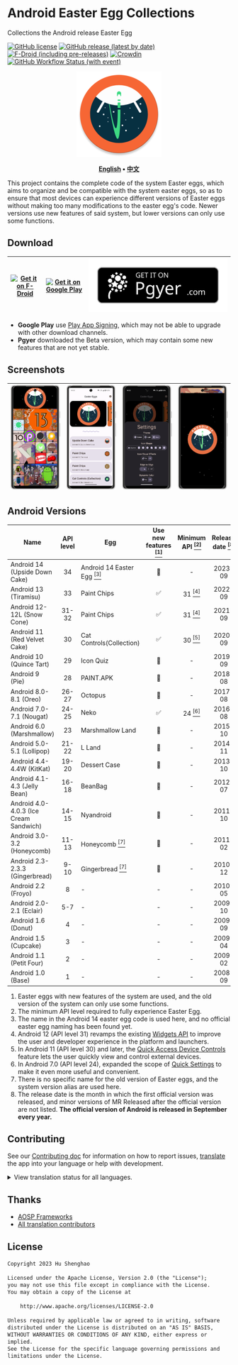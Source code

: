 # Android Easter Egg Collections

Collections the Android release Easter Egg

[![GitHub license](https://img.shields.io/github/license/hushenghao/AndroidEasterEggs?logo=apache)](https://github.com/hushenghao/AndroidEasterEggs/blob/master/LICENSE)
[![GitHub release (latest by date)](https://img.shields.io/github/v/release/hushenghao/AndroidEasterEggs?logo=github)](https://github.com/hushenghao/AndroidEasterEggs/releases)
[![F-Droid (including pre-releases)](https://img.shields.io/f-droid/v/com.dede.android_eggs?logo=fdroid)](https://f-droid.org/packages/com.dede.android_eggs)
[![Crowdin](https://badges.crowdin.net/easter-eggs/localized.svg)](https://crowdin.com/project/easter-eggs)
[![GitHub Workflow Status (with event)](https://img.shields.io/github/actions/workflow/status/hushenghao/AndroidEasterEggs/buildRelease.yml?logo=githubactions&logoColor=white)](https://github.com/hushenghao/AndroidEasterEggs/actions/workflows/buildRelease.yml)

<div align="center">

![logo](assets/image/ic_launcher_round.png)

**[English](./README.md) • [中文](./README_zh.md)**

</div>

This project contains the complete code of the system Easter eggs, which aims to organize and be compatible with the system easter eggs, so as to ensure that most devices can experience different versions of Easter eggs without making too many modifications to the easter egg's code. Newer versions use new features of said system, but lower versions can only use some functions.

## Download

| [![Get it on F-Droid](https://fdroid.gitlab.io/artwork/badge/get-it-on.svg)](https://f-droid.org/packages/com.dede.android_eggs) | [![Get it on Google Play](https://play.google.com/intl/en_us/badges/static/images/badges/en_badge_web_generic.png)](https://play.google.com/store/apps/details?id=com.dede.android_eggs&utm_source=Github&pcampaignid=pcampaignidMKT-Other-global-all-co-prtnr-py-PartBadge-Mar2515-1) | [![Beta](assets/image/badge_pgyer.svg)](https://www.pgyer.com/eggs) |
|----------------------------------------------------------------------------------------------------------------------------------|----------------------------------------------------------------------------------------------------------------------------------------------------------------------------------------------------------------------------------------------------------------------------------------|---------------------------------------------------------------------|

* **Google Play** use [Play App Signing](https://support.google.com/googleplay/android-developer/answer/9842756), which may not be able to upgrade with other download channels.
* **Pgyer** downloaded the Beta version, which may contain some new features that are not yet stable.

## Screenshots

| ![](./fastlane/metadata/android/en-US/images/phoneScreenshots/1.png) | ![](./fastlane/metadata/android/en-US/images/phoneScreenshots/2.png) | ![](./fastlane/metadata/android/en-US/images/phoneScreenshots/3.png) | ![](./fastlane/metadata/android/en-US/images/phoneScreenshots/4.png) |
|----------------------------------------------------------------------|----------------------------------------------------------------------|----------------------------------------------------------------------|----------------------------------------------------------------------|

## Android Versions
| Name                                   | API level | Egg                                                     | Use new features [<sup>[1]</sup>](#id_new_features) | Minimum API [<sup>[2]</sup>](#id_full_egg_mini_api) | Release date [<sup>[8]</sup>](#first_release_date) |
|----------------------------------------|:---------:|---------------------------------------------------------|:---------------------------------------------------:|:---------------------------------------------------:|:--------------------------------------------------:|
| Android 14 (Upside Down Cake)          |    34     | Android 14 Easter Egg [<sup>[3]</sup>](#id_14_egg_name) |                         🚫                          |                          -                          |                      2023-09                       |
| Android 13 (Tiramisu)                  |    33     | Paint Chips                                             |                          ✅                          |         31 [<sup>[4]</sup>](#id_android12)          |                      2022-09                       |
| Android 12-12L (Snow Cone)             |   31-32   | Paint Chips                                             |                          ✅                          |         31 [<sup>[4]</sup>](#id_android12)          |                      2021-09                       |
| Android 11 (Red Velvet Cake)           |    30     | Cat Controls(Collection)                                |                          ✅                          |         30 [<sup>[5]</sup>](#id_android11)          |                      2020-09                       |
| Android 10 (Quince Tart)               |    29     | Icon Quiz                                               |                         🚫                          |                          -                          |                      2019-09                       |
| Android 9 (Pie)                        |    28     | PAINT.APK                                               |                         🚫                          |                          -                          |                      2018-08                       |
| Android 8.0-8.1 (Oreo)                 |   26-27   | Octopus                                                 |                         🚫                          |                          -                          |                      2017-08                       |
| Android 7.0-7.1 (Nougat)               |   24-25   | Neko                                                    |                          ✅                          |          24 [<sup>[6]</sup>](#id_android7)          |                      2016-08                       |
| Android 6.0 (Marshmallow)              |    23     | Marshmallow Land                                        |                         🚫                          |                          -                          |                      2015-10                       |
| Android 5.0-5.1 (Lollipop)             |   21-22   | L Land                                                  |                         🚫                          |                          -                          |                      2014-11                       |
| Android 4.4-4.4W (KitKat)              |   19-20   | Dessert Case                                            |                         🚫                          |                          -                          |                      2013-10                       |
| Android 4.1-4.3 (Jelly Bean)           |   16-18   | BeanBag                                                 |                         🚫                          |                          -                          |                      2012-07                       |
| Android 4.0-4.0.3 (Ice Cream Sandwich) |   14-15   | Nyandroid                                               |                         🚫                          |                          -                          |                      2011-10                       |
| Android 3.0-3.2 (Honeycomb)            |   11-13   | Honeycomb [<sup>[7]</sup>](#id_egg_name)                |                         🚫                          |                          -                          |                      2011-02                       |
| Android 2.3-2.3.3 (Gingerbread)        |   9-10    | Gingerbread [<sup>[7]</sup>](#id_egg_name)              |                         🚫                          |                          -                          |                      2010-12                       |
| Android 2.2 (Froyo)                    |     8     | -                                                       |                          -                          |                          -                          |                      2010-05                       |
| Android 2.0-2.1 (Eclair)               |    5-7    | -                                                       |                          -                          |                          -                          |                      2009-10                       |
| Android 1.6 (Donut)                    |     4     | -                                                       |                          -                          |                          -                          |                      2009-09                       |
| Android 1.5 (Cupcake)                  |     3     | -                                                       |                          -                          |                          -                          |                      2009-04                       |
| Android 1.1 (Petit Four)               |     2     | -                                                       |                          -                          |                          -                          |                      2009-02                       |
| Android 1.0 (Base)                     |     1     | -                                                       |                          -                          |                          -                          |                      2008-09                       |

1. <span id='id_new_features'>Easter eggs with new features of the system are used, and the old version of the system can only use some functions.</span>
2. <span id='id_full_egg_mini_api'>The minimum API level required to fully experience Easter Egg.</span>
3. <span id='id_14_egg_name'>The name in the Android 14 easter egg code is used here, and no official easter egg naming has been found yet.</span>
4. <span id='id_android12'>Android 12 (API level 31) revamps the existing [Widgets API](https://developer.android.com/about/versions/12/features/widgets) to improve the user and developer experience in the platform and launchers.</span>
5. <span id='id_android11'>In Android 11 (API level 30) and later, the [Quick Access Device Controls](https://developer.android.com/develop/ui/views/device-control) feature lets the user quickly view and control external devices.</span>
6. <span id='id_android7'>In Android 7.0 (API level 24), expanded the scope of [Quick Settings](https://developer.android.com/about/versions/nougat/android-7.0#tile_api) to make it even more useful and convenient.</span>
7. <span id='id_egg_name'>There is no specific name for the old version of Easter eggs, and the system version alias are used here.</span>
8. <span id='first_release_date'>The release date is the month in which the first official version was released, and minor versions of MR Released after the official version are not listed. **The official version of Android is released in September every year.**</span>

## Contributing

See our [Contributing doc](.github/CONTRIBUTING.md) for information on how to report issues, [translate](https://crowdin.com/project/easter-eggs) the app into your language or help with development.

<details>
<summary>View translation status for all languages.</summary>

[![](script/crowdin/crowdin_project_progress.svg)](https://crowdin.com/project/easter-eggs)

</details>

## Thanks

* [AOSP Frameworks](https://github.com/aosp-mirror/platform_frameworks_base)
* [All translation contributors](https://crowdin.com/project/easter-eggs/members)

## License
```text
Copyright 2023 Hu Shenghao

Licensed under the Apache License, Version 2.0 (the "License");
you may not use this file except in compliance with the License.
You may obtain a copy of the License at

    http://www.apache.org/licenses/LICENSE-2.0

Unless required by applicable law or agreed to in writing, software
distributed under the License is distributed on an "AS IS" BASIS,
WITHOUT WARRANTIES OR CONDITIONS OF ANY KIND, either express or implied.
See the License for the specific language governing permissions and
limitations under the License.
```
